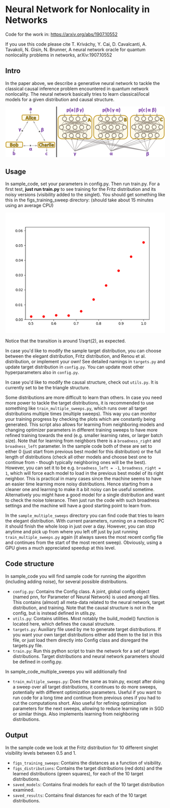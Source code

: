 # Neural Network for Nonlocality in Networks
Code for the work in: https://arxiv.org/abs/1907.10552

If you use this code please cite
T. Kriváchy, Y. Cai, D. Cavalcanti, A. Tavakoli, N. Gisin, N. Brunner, A neural network oracle for quantum nonlocality problems in networks, arXiv:1907.10552

## Intro
In the paper above, we describe a generative neural network to tackle the classical causal inference problem encountered in quantum network nonlocality. The neural network basically tries to learn classical/local models for a given distribution and causal structure.

![Going from causal structure to generative neural network.](./triangle.png "Going from causal structure to generative neural network.")

## Usage
In sample_code, set your parameters in config.py. Then run train.py. For a first test, **just run train.py** to see training for the Fritz distribution and its noisy versions (visibility added to the singlet). You should get something like this in the figs_training_sweep directory: (should take about 15 minutes using an average CPU)

![Fritz distribution distances for different visibilities.](./sweep_Fritz.png "Fritz distribution distance(p_target,p_machine) vs visibility.")

Notice that the transition is around 1/sqrt(2), as expected.


In case you'd like to modify the sample target distribution, you can choose between the elegant distribution, Fritz distribution, and Renou et al. distribution, or implement your own! See detailed namings in `targets.py` and update target distribution in `config.py`. You can update most other hyperparameters also in `config.py`.

In case you'd like to modify the causal structure, check out `utils.py`. It is currently set to be the triangle structure.

Some distributions are more difficult to learn than others. In case you need more power to tackle the target distributions, it is recommended to use something like `train_multiple_sweeps.py`, which runs over all target distributions multiple times (multiple sweeps). This way you can monitor your training progress by checking the plots which are constantly being generated. This script also allows for learning from neighboring models and changing optimizer parameters in different training sweeps to have more refined training towards the end (e.g. smaller learning rates, or larger batch size). Note that for learning from neighbors there is a `broadness_right` and `broadness_left` parameter. In the sample code both of these are set to either 0 (just start from previous best model for this distribution) or the full length of distributions (check all other models and choose best one to continue from - though typically neighboring ones will be the best). However, you can set it to be e.g. `broadness_left = -1`, `broadness_right = 1`, which will force each model to load in the previous best model of its right neighbor. This is practical in many cases since the machine seems to have an easier time learning more noisy distributions. Hence starting from a cleaner one and learning to make it a bit noisy can be useful sometime. Alternatively you might have a good model for a single distribution and want to check the noise tolerance. Then just run the code with such broadness settings and the machine will have a good starting point to learn from.

In the `sample_multiple_sweeps` directory you can find code that tries to learn the elegant distribution. With current parameters, running on a mediocre PC it should finish the whole loop in just over a day. However, you can stop anytime and pick up from where you left off just by just running `train_multiple_sweeps.py` again (it always saves the most recent config file and continues from the start of the most recent sweep). Obviously, using a GPU gives a much appreciated speedup at this level.

## Code structure
In sample_code you will find sample code for running the algorithm (including adding noise), for several possible distributions.

* `config.py`: Contains the Config class. A joint, global config object (named pnn, for Parameter of Neural Network) is used among all files. This contains (almost) all meta-data related to the neural network, target distribution, and training. Note that the causal structure is not in the config, but is instead defined in utils.py.
* `utils.py`: Contains utilities. Most notably the build_model() function is located here, which defines the causal structure.
* `targets.py`: Auxiliary file used by me to generate target distributions. If you want your own target distributions either add them to the list in this file, or just load them directly into Config class and disregard the targets.py file.
* `train.py`: Run this python script to train the network for a set of target distributions. Target distributions and neural network parameters should be defined in config.py.

In sample_code_multiple_sweeps you will additionally find
* `train_multiple_sweeps.py`: Does the same as train.py, except after doing a sweep over all target distributions, it continues to do more sweeps, potentially with different optimization parameters. Useful if you want to run code for a long time and continue from previous ones if you had to cut the computations short. Also useful for refining optimization parameters for the next sweeps, allowing to reduce learning rate in SGD or similar things. Also implements learning from neighboring distributions.

## Output
In the sample code we look at the Fritz distribution for 10 different singlet visibility levels between 0.5 and 1. 
* `figs_training_sweeps`: Contains the distances as a function of visibility.
* `figs_distributions`: Contains the target distributions (red dots) and the learned distributions (green squares), for each of the 10 target distributions.
* `saved_models`: Contains final models for each of the 10 target distribution examined.
* `saved_results`: Contains final distances for each of the 10 target distributions.
